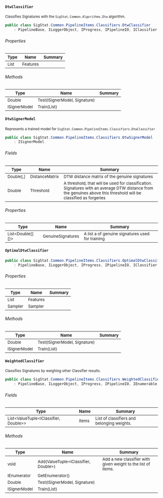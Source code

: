 #### `DtwClassifier`

<sub>Classifies Signatures with the `SigStat.Common.Algorithms.Dtw` algorithm.</sub>
```csharp
public class SigStat.Common.PipelineItems.Classifiers.DtwClassifier
    : PipelineBase, ILoggerObject, IProgress, IPipelineIO, IClassifier

```

###### Properties

| <sub>Type</sub> | <sub>Name</sub> | <sub>Summary</sub> | 
| --- | --- | --- | 
| <sub>List<FeatureDescriptor></sub> | <sub>Features</sub> | <sub></sub> | 


###### Methods

| <sub>Type</sub> | <sub>Name</sub> | <sub>Summary</sub> | 
| --- | --- | --- | 
| <sub>Double</sub> | <sub>Test(ISignerModel, Signature)</sub> | <sub></sub> | 
| <sub>ISignerModel</sub> | <sub>Train(List<Signature>)</sub> | <sub></sub> | 


#### `DtwSignerModel`

<sub>Represents a trained model for `SigStat.Common.PipelineItems.Classifiers.DtwClassifier`</sub>
```csharp
public class SigStat.Common.PipelineItems.Classifiers.DtwSignerModel
    : ISignerModel

```

###### Fields

| <sub>Type</sub> | <sub>Name</sub> | <sub>Summary</sub> | 
| --- | --- | --- | 
| <sub>Double[,]</sub> | <sub>DistanceMatrix</sub> | <sub>DTW distance matrix of the genuine signatures</sub> | 
| <sub>Double</sub> | <sub>Threshold</sub> | <sub>A threshold, that will be used for classification. Signatures with  an average DTW distance from the genuines above this threshold will  be classified as forgeries</sub> | 


###### Properties

| <sub>Type</sub> | <sub>Name</sub> | <sub>Summary</sub> | 
| --- | --- | --- | 
| <sub>List<Double[][]></sub> | <sub>GenuineSignatures</sub> | <sub>A list a of genuine signatures used for training</sub> | 


#### `OptimalDtwClassifier`

```csharp
public class SigStat.Common.PipelineItems.Classifiers.OptimalDtwClassifier
    : PipelineBase, ILoggerObject, IProgress, IPipelineIO, IClassifier

```

###### Properties

| <sub>Type</sub> | <sub>Name</sub> | <sub>Summary</sub> | 
| --- | --- | --- | 
| <sub>List<FeatureDescriptor></sub> | <sub>Features</sub> | <sub></sub> | 
| <sub>Sampler</sub> | <sub>Sampler</sub> | <sub></sub> | 


###### Methods

| <sub>Type</sub> | <sub>Name</sub> | <sub>Summary</sub> | 
| --- | --- | --- | 
| <sub>Double</sub> | <sub>Test(ISignerModel, Signature)</sub> | <sub></sub> | 
| <sub>ISignerModel</sub> | <sub>Train(List<Signature>)</sub> | <sub></sub> | 


#### `WeightedClassifier`

<sub>Classifies Signatures by weighing other Classifier results.</sub>
```csharp
public class SigStat.Common.PipelineItems.Classifiers.WeightedClassifier
    : PipelineBase, ILoggerObject, IProgress, IPipelineIO, IEnumerable, IClassifier

```

###### Fields

| <sub>Type</sub> | <sub>Name</sub> | <sub>Summary</sub> | 
| --- | --- | --- | 
| <sub>List<ValueTuple<IClassifier, Double>></sub> | <sub>Items</sub> | <sub>List of classifiers and belonging weights.</sub> | 


###### Methods

| <sub>Type</sub> | <sub>Name</sub> | <sub>Summary</sub> | 
| --- | --- | --- | 
| <sub>void</sub> | <sub>Add(ValueTuple<IClassifier, Double>)</sub> | <sub>Add a new classifier with given weight to the list of items.</sub> | 
| <sub>IEnumerator</sub> | <sub>GetEnumerator()</sub> | <sub></sub> | 
| <sub>Double</sub> | <sub>Test(ISignerModel, Signature)</sub> | <sub></sub> | 
| <sub>ISignerModel</sub> | <sub>Train(List<Signature>)</sub> | <sub></sub> | 


